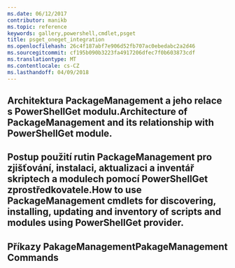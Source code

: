 ```yaml
---
ms.date: 06/12/2017
contributor: manikb
ms.topic: reference
keywords: gallery,powershell,cmdlet,psget
title: psget_oneget_integration
ms.openlocfilehash: 26c4f187abf7e906d52fb707ac0ebedabc2a2d46
ms.sourcegitcommit: cf195b090b3223fa4917206dfec7f0b603873cdf
ms.translationtype: MT
ms.contentlocale: cs-CZ
ms.lasthandoff: 04/09/2018
---
```

## <a name="architecture-of-packagemanagement-and-its-relationship-with-powershellget-module"></a><span data-ttu-id="8376d-103">Architektura PackageManagement a jeho relace s PowerShellGet modulu.</span><span class="sxs-lookup"><span data-stu-id="8376d-103">Architecture of PackageManagement and its relationship with PowerShellGet module.</span></span>

## <a name="how-to-use-packagemanagement-cmdlets-for-discovering-installing-updating-and-inventory-of-scripts-and-modules-using-powershellget-provider"></a><span data-ttu-id="8376d-104">Postup použití rutin PackageManagement pro zjišťování, instalaci, aktualizaci a inventář skriptech a modulech pomocí PowerShellGet zprostředkovatele.</span><span class="sxs-lookup"><span data-stu-id="8376d-104">How to use PackageManagement cmdlets for discovering, installing, updating and inventory of scripts and modules using PowerShellGet provider.</span></span>

## <a name="pakagemanagement-commands"></a><span data-ttu-id="8376d-105">Příkazy PakageManagement</span><span class="sxs-lookup"><span data-stu-id="8376d-105">PakageManagement Commands</span></span>